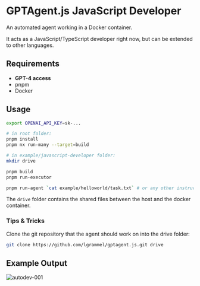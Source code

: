 # GPTAgent.js JavaScript Developer

An automated agent working in a Docker container.

It acts as a JavaScript/TypeScript developer right now, but can be extended to other languages.

## Requirements

- **GPT-4 access**
- pnpm
- Docker

## Usage

```sh
export OPENAI_API_KEY=sk-...

# in root folder:
pnpm install
pnpm nx run-many --target=build

# in example/javascript-developer folder:
mkdir drive

pnpm build
pnpm run-executor

pnpm run-agent `cat example/helloworld/task.txt` # or any other instruction
```

The `drive` folder contains the shared files between the host and the docker container.

### Tips & Tricks

Clone the git repository that the agent should work on into the drive folder:

```sh
git clone https://github.com/lgrammel/gptagent.js.git drive
```

## Example Output

![autodev-001](https://github.com/lgrammel/gptagent.js/raw/main/example/javascript-developer/screenshot/autodev-001.png)
